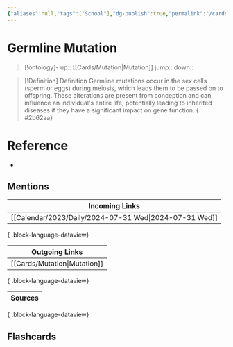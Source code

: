 ```yaml
---
{"aliases":null,"tags":["School"],"dg-publish":true,"permalink":"/cards/germline-mutation/","dgPassFrontmatter":true}
---
```


# Germline Mutation

> [!ontology]-
> up:: [[Cards/Mutation\|Mutation]]
> jump:: 
> down:: 

> [!Definition] Definition
> Germline mutations occur in the sex cells (sperm or eggs) during meiosis, which leads them to be passed on to offspring. These alterations are present from conception and can influence an individual's entire life, potentially leading to inherited diseases if they have a significant impact on gene function.
{ #2b62aa}


# Reference

- 

## Mentions

| Incoming Links                                            |
| --------------------------------------------------------- |
| [[Calendar/2023/Daily/2024-07-31 Wed\|2024-07-31 Wed]] |

{ .block-language-dataview}

| Outgoing Links                  |
| ------------------------------- |
| [[Cards/Mutation\|Mutation]] |

{ .block-language-dataview}

| Sources |
| ------- |

{ .block-language-dataview}

## Flashcards